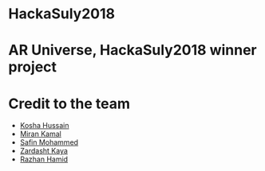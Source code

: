# HackaSuly2018
# AR Universe, HackaSuly2018 winner project 

# Credit to the team
- [Kosha Hussain](mailto:koshahussain@gmail.com)
- [Miran Kamal](https://www.linkedin.com/in/miran-k-10178691/) 
- [Safin Mohammed](https://www.linkedin.com/in/safin-muhammed-ba4877113/) 
- [Zardasht Kaya]()
- [Razhan Hamid](https://www.linkedin.com/in/razhan-hameed/)
